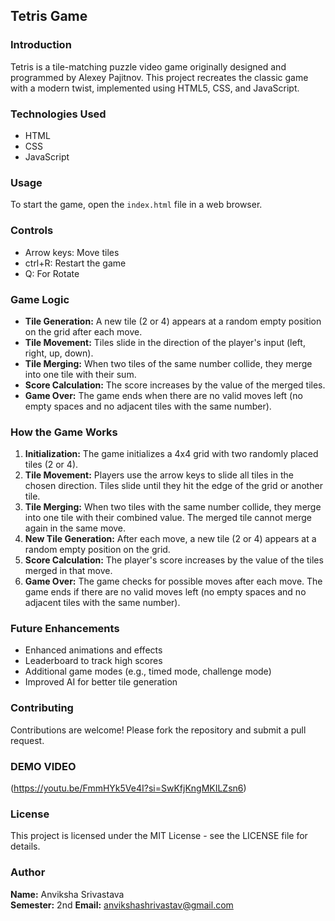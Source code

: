 ## Tetris Game

### Introduction
Tetris is a tile-matching puzzle video game originally designed and programmed by Alexey Pajitnov. This project recreates the classic game with a modern twist, implemented using HTML5, CSS, and JavaScript.

### Technologies Used
- HTML
- CSS
- JavaScript

### Usage
To start the game, open the `index.html` file in a web browser.

### Controls
- Arrow keys: Move tiles
- ctrl+R: Restart the game
- Q: For Rotate

### Game Logic
- **Tile Generation:** A new tile (2 or 4) appears at a random empty position on the grid after each move.
- **Tile Movement:** Tiles slide in the direction of the player's input (left, right, up, down).
- **Tile Merging:** When two tiles of the same number collide, they merge into one tile with their sum.
- **Score Calculation:** The score increases by the value of the merged tiles.
- **Game Over:** The game ends when there are no valid moves left (no empty spaces and no adjacent tiles with the same number).

### How the Game Works
1. **Initialization:** The game initializes a 4x4 grid with two randomly placed tiles (2 or 4).
2. **Tile Movement:** Players use the arrow keys to slide all tiles in the chosen direction. Tiles slide until they hit the edge of the grid or another tile.
3. **Tile Merging:** When two tiles with the same number collide, they merge into one tile with their combined value. The merged tile cannot merge again in the same move.
4. **New Tile Generation:** After each move, a new tile (2 or 4) appears at a random empty position on the grid.
5. **Score Calculation:** The player's score increases by the value of the tiles merged in that move.
6. **Game Over:** The game checks for possible moves after each move. The game ends if there are no valid moves left (no empty spaces and no adjacent tiles with the same number).

### Future Enhancements
- Enhanced animations and effects
- Leaderboard to track high scores
- Additional game modes (e.g., timed mode, challenge mode)
- Improved AI for better tile generation

### Contributing
Contributions are welcome! Please fork the repository and submit a pull request.

### DEMO VIDEO
(https://youtu.be/FmmHYk5Ve4I?si=SwKfjKngMKILZsn6)

### License
This project is licensed under the MIT License - see the LICENSE file for details.

### Author
**Name:** Anviksha Srivastava  
**Semester:** 2nd
**Email:** anvikshashrivastav@gmail.com
